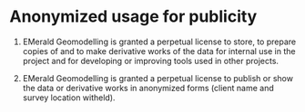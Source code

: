 # Anonymized usage for publicity 

1. EMerald Geomodelling is granted a perpetual license to store, to prepare copies of and to make derivative works of the data
for internal use in the project and for developing or improving tools used in other projects.

2. EMerald Geomodelling is granted a perpetual license to publish or show the data or derivative works in anonymized forms
(client name and survey location witheld).
